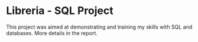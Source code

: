 # Libreria - SQL Project

This project was aimed at demonstrating and training my skills with SQL and databases. More details in the report.
